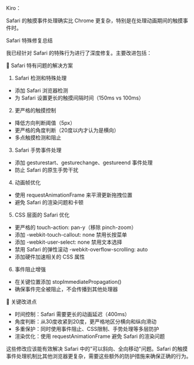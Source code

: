 Kiro：

Safari 的触摸事件处理确实比 Chrome 更复杂，特别是在处理动画期间的触摸事件时。

Safari 特殊修复总结

我已经针对 Safari 的特殊行为进行了深度修复。主要改进包括：

🎯 Safari 特有问题的解决方案

1. Safari 检测和特殊处理

- 添加 Safari 浏览器检测
- 为 Safari 设置更长的触摸间隔时间（150ms vs 100ms）

2. 更严格的触摸控制

- 降低方向判断阈值（5px）
- 更严格的角度判断（20度以内才认为是横向）
- 多点触摸检测和阻止

3. Safari 手势事件处理

- 添加 gesturestart、gesturechange、gestureend 事件处理
- 防止 Safari 的原生手势干扰

4. 动画帧优化

- 使用 requestAnimationFrame 来平滑更新拖拽位置
- 避免 Safari 的渲染问题和卡顿

5. CSS 层面的 Safari 优化

- 更严格的 touch-action: pan-y（移除 pinch-zoom）
- 添加 -webkit-touch-callout: none 禁用长按菜单
- 添加 -webkit-user-select: none 禁用文本选择
- 禁用 Safari 的弹性滚动 -webkit-overflow-scrolling: auto
- 添加硬件加速相关的 CSS 属性

6. 事件阻止增强

- 在关键位置添加 stopImmediatePropagation()
- 确保事件完全被阻止，不会传播到其他处理器

🔧 关键改进点

- 时间控制：Safari 需要更长的动画延迟（400ms）
- 角度判断：从30度收紧到20度，更严格地区分横向和纵向滑动
- 多重保护：同时使用事件阻止、CSS限制、手势处理等多层防护
- 渲染优化：使用 requestAnimationFrame 避免 Safari 的渲染问题

这些修改应该能有效解决 Safari 中的"可以斜向、全向移动"问题。Safari 的触摸事件处理机制比其他浏览器更复杂，需要这些额外的防护措施来确保正确的行为。
